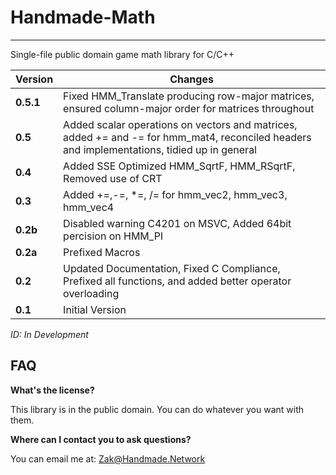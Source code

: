 # Handmade-Math
------
Single-file public domain game math library for C/C++


Version         | Changes | 
----------------|----------------|
**0.5.1**   | Fixed HMM_Translate producing row-major matrices, ensured column-major order for matrices throughout |
**0.5**     | Added scalar operations on vectors and matrices, added += and -= for hmm_mat4, reconciled headers and implementations, tidied up in general |
**0.4**     | Added SSE Optimized HMM_SqrtF, HMM_RSqrtF, Removed use of CRT              | 
**0.3**     | Added +=,-=, *=, /= for hmm_vec2, hmm_vec3, hmm_vec4              | 
**0.2b**     | Disabled warning C4201 on MSVC, Added 64bit percision on HMM_PI              | 
**0.2a**    | Prefixed Macros              | 
**0.2**    | Updated Documentation, Fixed C Compliance, Prefixed all functions, and added better operator overloading               | 
**0.1**     | Initial Version   | 

_ID: In Development_

## FAQ


**What's the license?**

This library is in the public domain. You can do whatever you want with them.

**Where can I contact you to ask questions?**

You can email me at: Zak@Handmade.Network